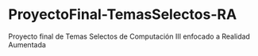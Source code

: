 # ProyectoFinal-TemasSelectos-RA
Proyecto final de Temas Selectos de Computación III enfocado a Realidad Aumentada

